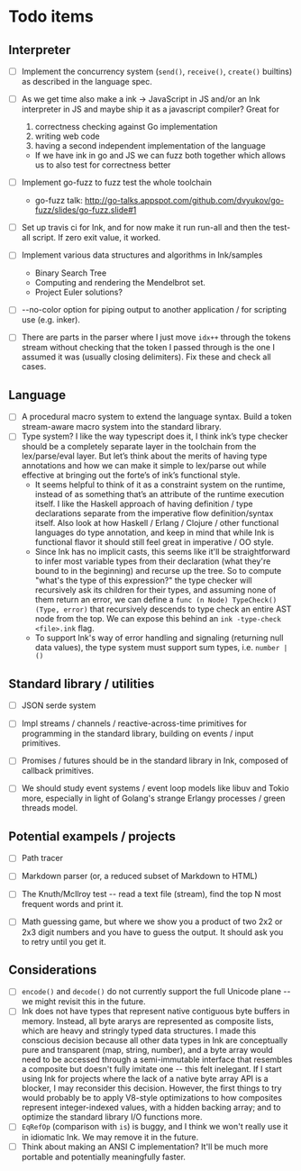 # Todo items

## Interpreter

- [ ] Implement the concurrency system (`send()`, `receive()`, `create()` builtins) as described in the language spec.
- [ ] As we get time also make a ink -> JavaScript in JS and/or an Ink interpreter in JS and maybe ship it as a javascript compiler? Great for
    1. correctness checking against Go implementation
    2. writing web code
    3. having a second independent implementation of the language
    - If we have ink in go and JS we can fuzz both together which allows us to also test for correctness better
- [ ] Implement go-fuzz to fuzz test the whole toolchain
    - go-fuzz talk: http://go-talks.appspot.com/github.com/dvyukov/go-fuzz/slides/go-fuzz.slide#1
- [ ] Set up travis ci for Ink, and for now make it run run-all and then the test-all script. If zero exit value, it worked.
- [ ] Implement various data structures and algorithms in Ink/samples
    - Binary Search Tree
    - Computing and rendering the Mendelbrot set.
    - Project Euler solutions?
- [ ] --no-color option for piping output to another application / for scripting use (e.g. inker).
- [ ] There are parts in the parser where I just move `idx++` through the tokens stream without checking that the token I passed through is the one I assumed it was (usually closing delimiters). Fix these and check all cases.


## Language

- [ ] A procedural macro system to extend the language syntax. Build a token stream-aware macro system into the standard library.
- [ ] Type system? I like the way typescript does it, I think ink’s type checker should be a completely separate layer in the toolchain from the lex/parse/eval layer. But let’s think about the merits of having type annotations and how we can make it simple to lex/parse out while effective at bringing out the forte’s of ink’s functional style.
    - It seems helpful to think of it as a constraint system on the runtime, instead of as something that’s an attribute of the runtime execution itself. I like the Haskell approach of having definition / type declarations separate from the imperative flow definition/syntax itself. Also look at how Haskell / Erlang / Clojure / other functional languages do type annotation, and keep in mind that while Ink is functional flavor it should still feel great in imperative / OO style.
    - Since Ink has no implicit casts, this seems like it'll be straightforward to infer most variable types from their declaration (what they're bound to in the beginning) and recurse up the tree. So to compute "what's the type of this expression?" the type checker will recursively ask its children for their types, and assuming none of them return an error, we can define a `func (n Node) TypeCheck() (Type, error)` that recursively descends to type check an entire AST node from the top. We can expose this behind an `ink -type-check <file>.ink` flag.
    - To support Ink's way of error handling and signaling (returning null data values), the type system must support sum types, i.e. `number | ()`


## Standard library / utilities

- [ ] JSON serde system
- [ ] Impl streams / channels / reactive-across-time primitives for programming in the standard library, building on events / input primitives.
- [ ] Promises / futures should be in the standard library in Ink, composed of callback primitives.
- [ ] We should study event systems / event loop models like libuv and Tokio more, especially in light of Golang's strange Erlangy processes / green threads model.


## Potential exampels / projects

- [ ] Path tracer
- [ ] Markdown parser (or, a reduced subset of Markdown to HTML)
- [ ] The Knuth/McIlroy test -- read a text file (stream), find the top N most frequent words and print it.
- [ ] Math guessing game, but where we show you a product of two 2x2 or 2x3 digit numbers and you have to guess the output. It should ask you to retry until you get it.


## Considerations

- [ ] `encode()` and `decode()` do not currently support the full Unicode plane -- we might revisit this in the future.
- [ ] Ink does not have types that represent native contiguous byte buffers in memory. Instead, all byte ararys are represented as composite lists, which are heavy and stringly typed data structures. I made this conscious decision because all other data types in Ink are conceptually pure and transparent (map, string, number), and a byte array would need to be accessed through a semi-immutable interface that resembles a composite but doesn't fully imitate one -- this felt inelegant. If I start using Ink for projects where the lack of a native byte array API is a blocker, I may reconsider this decision. However, the first things to try would probably be to apply V8-style optimizations to how composites represent integer-indexed values, with a hidden backing array; and to optimize the standard library I/O functions more.
- [ ] `EqRefOp` (comparison with `is`) is buggy, and I think we won't really use it in idiomatic Ink. We may remove it in the future.
- [ ] Think about making an ANSI C implementation? It'll be much more portable and potentially meaningfully faster.
